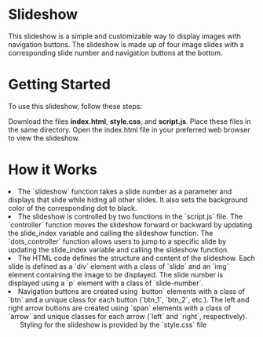 # Slideshow
This slideshow is a simple and customizable way to display images with navigation buttons. The slideshow is made up of four image slides with a corresponding slide number and navigation buttons at the bottom.

# Getting Started
To use this slideshow, follow these steps:

Download the files **index.html**, **style.css**, and **script.js**.
Place these files in the same directory.
Open the index.html file in your preferred web browser to view the slideshow.
# How it Works

<li>The `slideshow` function takes a slide number as a parameter and displays that slide while hiding all other slides. It also sets the background color of the corresponding dot to black.

<li>The slideshow is controlled by two functions in the `script.js` file. The `controller` function moves the slideshow forward or backward by updating the slide_index variable and calling the slideshow function. The `dots_controller` function allows users to jump to a specific slide by updating the slide_index variable and calling the slideshow function.

<li>The HTML code defines the structure and content of the slideshow. Each slide is defined as a `div` element with a class of `slide` and an `img` element containing the image to be displayed. The slide number is displayed using a `p` element with a class of `slide-number`.

<li>Navigation buttons are created using `button` elements with a class of `btn` and a unique class for each button (`btn_1`, `btn_2`, etc.). The left and right arrow buttons are created using `span` elements with a class of `arrow` and unique classes for each arrow (`left` and `right`, respectively).

<ol>Styling for the slideshow is provided by the `style.css` file
